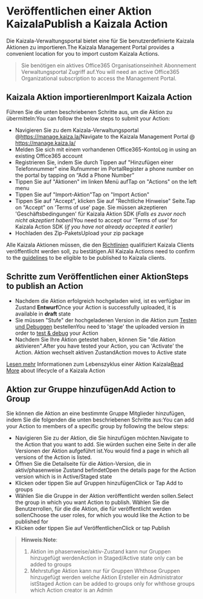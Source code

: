 # <a name="publish-a-kaizala-action"></a><span data-ttu-id="6d828-101">Veröffentlichen einer Aktion Kaizala</span><span class="sxs-lookup"><span data-stu-id="6d828-101">Publish a Kaizala Action</span></span>

<span data-ttu-id="6d828-102">Die Kaizala-Verwaltungsportal bietet eine für Sie benutzerdefinierte Kaizala Aktionen zu importieren.</span><span class="sxs-lookup"><span data-stu-id="6d828-102">The Kaizala Management Portal provides a convenient location for you to import custom Kaizala Actions.</span></span>

>   <span data-ttu-id="6d828-103">Sie benötigen ein aktives Office365 Organisationseinheit Abonnement Verwaltungsportal Zugriff auf.</span><span class="sxs-lookup"><span data-stu-id="6d828-103">You will need an active Office365 Organizational subscription to access the Management Portal.</span></span>

## <a name="import-kaizala-action"></a><span data-ttu-id="6d828-104">Kaizala Aktion importieren</span><span class="sxs-lookup"><span data-stu-id="6d828-104">Import Kaizala Action</span></span>
<span data-ttu-id="6d828-105">Führen Sie die unten beschriebenen Schritte aus, um die Aktion zu übermitteln:</span><span class="sxs-lookup"><span data-stu-id="6d828-105">You can follow the below steps to submit your Action:</span></span>
*   <span data-ttu-id="6d828-106">Navigieren Sie zu dem Kaizala-Verwaltungsportal @https://manage.kaiza.la/</span><span class="sxs-lookup"><span data-stu-id="6d828-106">Navigate to the Kaizala Management Portal @ https://manage.kaiza.la/</span></span>
*   <span data-ttu-id="6d828-107">Melden Sie sich mit einem vorhandenen Office365-Konto</span><span class="sxs-lookup"><span data-stu-id="6d828-107">Log in using an existing Office365 account</span></span>
*   <span data-ttu-id="6d828-108">Registrieren Sie, indem Sie durch Tippen auf "Hinzufügen einer Telefonnummer" eine Rufnummer im Portal</span><span class="sxs-lookup"><span data-stu-id="6d828-108">Register a phone number on the portal by tapping on “Add a Phone Number”</span></span>
*   <span data-ttu-id="6d828-109">Tippen Sie auf "Aktionen" im linken Menü auf</span><span class="sxs-lookup"><span data-stu-id="6d828-109">Tap on "Actions" on the left menu</span></span>
*   <span data-ttu-id="6d828-110">Tippen Sie auf "Import-Aktion"</span><span class="sxs-lookup"><span data-stu-id="6d828-110">Tap on "Import Action"</span></span>
*   <span data-ttu-id="6d828-111">Tippen Sie auf "Accept", klicken Sie auf "Rechtliche Hinweise" Seite.</span><span class="sxs-lookup"><span data-stu-id="6d828-111">Tap on "Accept" on 'Terms of use' page.</span></span> <span data-ttu-id="6d828-112">Sie müssen akzeptieren 'Geschäftsbedingungen' für Kaizala Aktion SDK (*Falls es zuvor noch nicht akzeptiert haben*)</span><span class="sxs-lookup"><span data-stu-id="6d828-112">You need to accept our 'Terms of use' for Kaizala Action SDK (*if you have not already accepted it earlier*)</span></span>
*   <span data-ttu-id="6d828-113">Hochladen des Zip-Pakets</span><span class="sxs-lookup"><span data-stu-id="6d828-113">Upload your zip package</span></span>

<span data-ttu-id="6d828-114">Alle Kaizala Aktionen müssen, die den [Richtlinien](validation.md) qualifiziert Kaizala Clients veröffentlicht werden soll, zu bestätigen.</span><span class="sxs-lookup"><span data-stu-id="6d828-114">All Kaizala Actions need to confirm to the [guidelines](validation.md) to be eligible to be published to Kaizala clients.</span></span>

## <a name="steps-to-publish-an-action"></a><span data-ttu-id="6d828-115">Schritte zum Veröffentlichen einer Aktion</span><span class="sxs-lookup"><span data-stu-id="6d828-115">Steps to publish an Action</span></span>
*   <span data-ttu-id="6d828-116">Nachdem die Aktion erfolgreich hochgeladen wird, ist es verfügbar im Zustand **Entwurf**</span><span class="sxs-lookup"><span data-stu-id="6d828-116">Once your Action is successfully uploaded, it is available in **draft** state</span></span>
*   <span data-ttu-id="6d828-117">Sie müssen "Stufe" der hochgeladenen Version in die Aktion zum [Testen und Debuggen](test.md) bestellen</span><span class="sxs-lookup"><span data-stu-id="6d828-117">You need to 'stage' the uploaded version in order to [test & debug](test.md) your Action</span></span>
*   <span data-ttu-id="6d828-118">Nachdem Sie Ihre Aktion getestet haben, können Sie "die Aktion aktivieren".</span><span class="sxs-lookup"><span data-stu-id="6d828-118">After you have tested your Action, you can 'Activate' the Action.</span></span> <span data-ttu-id="6d828-119">Aktion wechselt aktiven Zustand</span><span class="sxs-lookup"><span data-stu-id="6d828-119">Action moves to Active state</span></span>

<span data-ttu-id="6d828-120">[Lesen mehr](ActionLifecycle.md) Informationen zum Lebenszyklus einer Aktion Kaizala</span><span class="sxs-lookup"><span data-stu-id="6d828-120">[Read More](ActionLifecycle.md) about lifecycle of a Kaizala Action</span></span>

## <a name="add-action-to-group"></a><span data-ttu-id="6d828-121">Aktion zur Gruppe hinzufügen</span><span class="sxs-lookup"><span data-stu-id="6d828-121">Add Action to Group</span></span>
<span data-ttu-id="6d828-122">Sie können die Aktion an eine bestimmte Gruppe Mitglieder hinzufügen, indem Sie die folgenden die unten beschriebenen Schritte aus:</span><span class="sxs-lookup"><span data-stu-id="6d828-122">You can add your Action to members of a specific group by following the below steps:</span></span>
*   <span data-ttu-id="6d828-123">Navigieren Sie zu der Aktion, die Sie hinzufügen möchten.</span><span class="sxs-lookup"><span data-stu-id="6d828-123">Navigate to the Action that you want to add.</span></span> <span data-ttu-id="6d828-124">Sie würden suchen eine Seite in der alle Versionen der Aktion aufgeführt ist.</span><span class="sxs-lookup"><span data-stu-id="6d828-124">You would find a page in which all versions of the Action is listed.</span></span>
*   <span data-ttu-id="6d828-125">Öffnen Sie die Detailseite für die Aktion-Version, die in aktiv/phasenweise Zustand befindet</span><span class="sxs-lookup"><span data-stu-id="6d828-125">Open the details page for the Action version which is in Active/Staged state</span></span>
*   <span data-ttu-id="6d828-126">Klicken oder tippen Sie auf Gruppen hinzufügen</span><span class="sxs-lookup"><span data-stu-id="6d828-126">Click or Tap Add to groups</span></span>
*   <span data-ttu-id="6d828-127">Wählen Sie die Gruppe in der Aktion veröffentlicht werden sollen.</span><span class="sxs-lookup"><span data-stu-id="6d828-127">Select the group in which you want Action to publish.</span></span> <span data-ttu-id="6d828-128">Wählen Sie die Benutzerrollen, für die die Aktion, die für veröffentlicht werden sollen</span><span class="sxs-lookup"><span data-stu-id="6d828-128">Choose the user roles, for which you would like the Action to be published for</span></span>
*   <span data-ttu-id="6d828-129">Klicken oder tippen Sie auf Veröffentlichen</span><span class="sxs-lookup"><span data-stu-id="6d828-129">Click or tap Publish</span></span>

> <span data-ttu-id="6d828-130">**Hinweis**:</span><span class="sxs-lookup"><span data-stu-id="6d828-130">**Note**:</span></span><ol>
    <li><span data-ttu-id="6d828-131">Aktion im phasenweise/aktiv-Zustand kann nur Gruppen hinzugefügt werden</span><span class="sxs-lookup"><span data-stu-id="6d828-131">Action in Staged/Active state only can be added to groups</span></span></li>
    <li><span data-ttu-id="6d828-132">Mehrstufige Aktion kann nur für Gruppen Whthose Gruppen hinzugefügt werden welche Aktion Ersteller ein Administrator ist</span><span class="sxs-lookup"><span data-stu-id="6d828-132">Staged Action can be added to groups only for whthose groups which Action creator is an Admin</span></span> </li>
    </ol>
